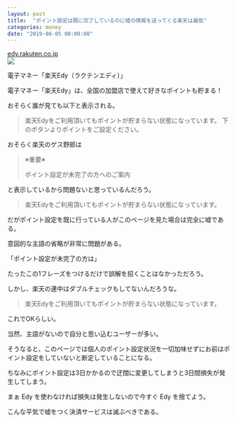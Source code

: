 ```yaml
---
layout: post
title:  "ポイント設定は既に完了しているのに嘘の情報を送ってくる楽天は最低"
categories: money
date: "2019-08-05 00:00:00"
---
```



<div class="card">
  <a href="https://edy.rakuten.co.jp/app/push_notification/c/"></a>
  <div class="card__header">
    <a href="https://edy.rakuten.co.jp/app/push_notification/c/">edy.rakuten.co.jp</a>
  </div>
  <div class="card__image">
    <img src="https://edy.rakuten.co.jp/images/ogp_logo.jpg">
  </div>
  <div class="card__title">
    <p>電子マネー「楽天Edy（ラクテンエディ）」</p>
  </div>
  <div class="card__description">
    <p>電子マネー「楽天Edy」は、全国の加盟店で使えて好きなポイントも貯まる！</p>
  </div>
</div>


おそらく誰が見ても以下と表示される。

> 楽天Edyをご利用頂いてもポイントが貯まらない状態になっています。
> 下のボタンよりポイントをご設定ください。

おそらく楽天のゲス野郎は

> ※重要※ 
> 
> ポイント設定が未完了の方へのご案内

と表示しているから問題ないと思っているんだろう。

> 楽天Edyをご利用頂いてもポイントが貯まらない状態になっています。

だがポイント設定を既に行っている人がこのページを見た場合は完全に嘘である。

意図的な主語の省略が非常に問題がある。

「ポイント設定が未完了の方は」

たったこの1フレーズをつけるだけで誤解を招くことはなかっただろう。

しかし、楽天の連中はダブルチェックもしてないんだろうな。

> 楽天Edyをご利用頂いてもポイントが貯まらない状態になっています。

これでOKらしい。

当然、主語がないので自分と思い込むユーザーが多い。

そうなると、このページでは個人のポイント設定状況を一切加味せずにお前はポイント設定をしていないと断定していることになる。

ちなみにポイント設定は3日かかるので迂闊に変更してしまうと3日間損失が発生してしまう。

まぁ Edy を使わなければ損失は発生しないので今すぐ Edy を捨てよう。

こんな平気で嘘をつく決済サービスは滅ぶべきである。


